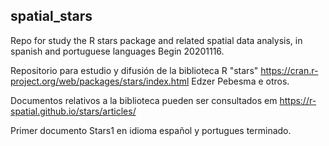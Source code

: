 ## spatial_stars
Repo for study the R stars package and related spatial data analysis, in spanish and portuguese languages
Begin 20201116.

Repositorio para estudio y difusión de la biblioteca R "stars"
<https://cran.r-project.org/web/packages/stars/index.html> Edzer Pebesma e otros.

Documentos relativos a la biblioteca pueden ser consultados em <https://r-spatial.github.io/stars/articles/>

Primer documento Stars1 en idioma español y portugues terminado.


